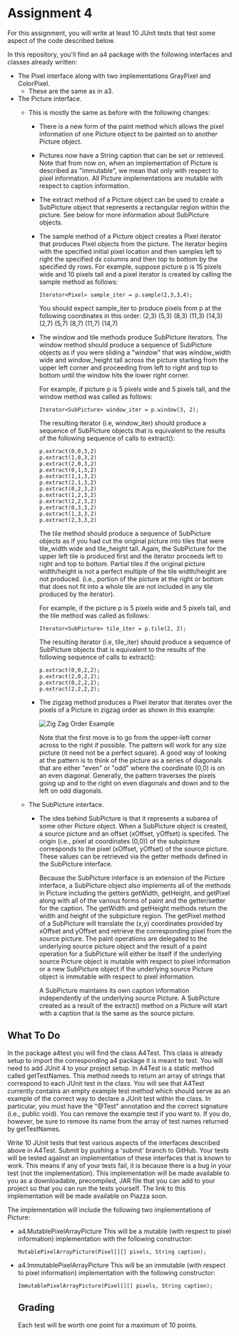 # Assignment 4

For this assignment, you will write at least 10 JUnit tests that test some aspect of the code described below. 


In this repository, you'll find an a4 package with the following interfaces and classes already written:
 * The Pixel interface along with two implementations GrayPixel and ColorPixel.
   * These are the same as in a3.
 * The Picture interface.
   * This is mostly the same as before with the following changes:
     * There is a new form of the paint method which allows the pixel information of one Picture object
       to be painted on to another Picture object.
     * Pictures now have a String caption that can be set or retrieved. Note that from now on, when
       an implementation of Picture is described as "immutable", we mean that only with respect to
       pixel information. All Picture implementations are mutable with respect to caption information.
     * The extract method of a Picture object can be used to create a SubPicture object that represents a 
       rectangular region within the picture. See below for more information about SubPicture objects.
     * The sample method of a Picture object creates a Pixel iterator that produces Pixel objects from the
       picture. The iterator begins with the specified initial pixel location and then samples left to right
       the specified dx columns and then top to bottom by the specified dy rows. For example, suppose
       picture p is 15 pixels wide and 10 pixels tall and a pixel iterator is created by calling
       the sample method as follows:
       ```
       Iterator<Pixel> sample_iter = p.sample(2,3,3,4);
       ```
       You should expect sample_iter to produce pixels from p at the following coordinates in this order:
       (2,3) (5,3) (8,3) (11,3) (14,3) (2,7) (5,7) (8,7) (11,7) (14,7)
     * The window and tile methods produce SubPicture iterators. The window method should produce a sequence of 
       SubPicture objects as if you were sliding a "window" that was window_width wide and window_height tall across the picture 
       starting from the upper left corner and proceeding from left to right and top to bottom until the window hits 
       the lower right corner.
     
       For example, if picture p is 5 pixels wide and 5 pixels tall, and the window method was called as follows:
       ``` 
       Iterator<SubPicture> window_iter = p.window(3, 2);
       ```
       The resulting iterator (i.e, window_iter) should produce a sequence of SubPicture objects that is 
       equivalent to the results of the following sequence of calls to extract():
       ```
       p.extract(0,0,3,2)
       p.extract(1,0,3,2)
       p.extract(2,0,3,2)
       p.extract(0,1,3,2)
       p.extract(1,1,3,2)
       p.extract(2,1,3,2)
       p.extract(0,2,3,2)
       p.extract(1,2,3,2)
       p.extract(2,2,3,2)
       p.extract(0,3,3,2)
       p.extract(1,3,3,2)
       p.extract(2,3,3,2)
       ```
       
       The tile method should produce a sequence of SubPicture objects as if you had cut the original picture 
       into tiles that were tile_width wide and tile_height tall. Again, the SubPicture for the upper left tile is
       produced first and the iterator proceeds left to right and top to bottom. Partial tiles if the original 
       picture width/height is not a perfect multiple of the tile width/height are not produced. (i.e., 
       portion of the picture at the right or bottom that does not fit into a whole tile are not included in any
       tile produced by the iterator).

       For example, if the picture p is 5 pixels wide and 5 pixels tall, and the tile method was called as follows:
        ```
        Iterator<SubPicture> tile_iter = p.tile(2, 2);
        ```
       The resulting iterator (i.e, tile_iter) should produce a sequence of SubPicture objects that is equivalent to 
       the results of the following sequence of calls to extract():
       ```
       p.extract(0,0,2,2);
       p.extract(2,0,2,2);
       p.extract(0,2,2,2);
       p.extract(2,2,2,2);
       ```
     * The zigzag method produces a Pixel iterator that iterates over the pixels of a Picture in zigzag order as shown
       in this example:
       
       ![Zig Zag Order Example](http://www.cs.unc.edu/~kmp/comp401fall18/assignments/a4/zigzag.gif "Zig Zag Order Example")
       
       Note that the first move is to go from the upper-left corner across to the right if possible. 
       The pattern will work for any size picture (it need not be a perfect square). A good way of looking at the pattern is to 
       think of the picture as a series of diagonals that are either "even" or "odd" where the coordinate (0,0) 
       is on an even diagonal. Generally, the pattern traverses the pixels going up and to the right on even diagonals 
       and down and to the left on odd diagonals. 
     
   * The SubPicture interface.
     * The idea behind SubPicture is that it represents a subarea of some other Picture object. When a 
       SubPicture object is created, a source picture and an offset (xOffset, yOffset) is specifed.
       The origin (i.e., pixel at coordinates (0,0)) of the subpicture corresponds to the pixel 
       (xOffset, yOffset) of the source picture. These values can be retrieved via the getter methods
       defined in the SubPicture interface. 
       
       Because the SubPicture interface is an extension of the Picture
       interface, a SubPicture object also implements all of the methods in Picture including the getters
       getWidth, getHeight, and getPixel along with all of the various forms of paint and the getter/setter for
       the caption. The getWidth and getHeight methods return the width and height of the subpicture region.
       The getPixel method of a SubPicture will translate the (x,y) coordinates provided by 
       xOffset and yOffset and retrieve the corresponding pixel from the source picture.
       The paint operations are delegated to the underlying source picture object and the result
       of a paint operation for a SubPicture will either be itself if the underlying source Picture 
       object is mutable with respect to pixel information or a new SubPicture object if the 
       underlying source Picture object is immutable with respect to pixel information. 
       
       A SubPicture maintains its own caption information independently of the underlying source Picture.
       A SubPicture created as a result of the extract() method on a Picture will start with a caption that
       is the same as the source picture.

## What To Do

In the package a4test you will find the class A4Test. This class is already setup to import the corresponding a4 package it is meant to test. You will need to add JUnit 4 to your project setup. In A4Test is a static method called getTestNames. This method needs to return an array of strings that correspond to each JUnit test in the class. You will see that A4Test currently contains an empty example test method which should serve as an example of the correct way to declare a JUnit test within the class. In particular, you must have the "@Test" annotation and the correct signature (i.e., public void). You can remove the example test if you want to. If you do, however, be sure to remove its name from the array of test names returned by getTestNames.

Write 10 JUnit tests that test various aspects of the interfaces described above in A4Test. Submit by pushing a 'submit' branch to GitHub. Your tests will be tested against an implementation of these interfaces that is known to work. This means if any of your tests fail, it is because there is a bug in your test (not the implementation). This implementation will be made available to you as a downloadable, precompiled, JAR file that you can add to your project so that you can run the tests yourself. The link to this implementation will be made available on Piazza soon. 

The implementation will include the following two implementations of Picture:
 * a4.MutablePixelArrayPicture
   This will be a mutable (with respect to pixel information) implementation with the following constructor:
   ```
   MutablePixelArrayPicture(Pixel[][] pixels, String caption);
   ```
 * a4.ImmutablePixelArrayPicture
   This will be an immutable (with respect to pixel information) implementation with the following constructor:
   ```
   ImmutablePixelArrayPicture(Pixel[][] pixels, String caption);
   ```
   
   ## Grading
   
   Each test will be worth one point for a maximum of 10 points.
   
